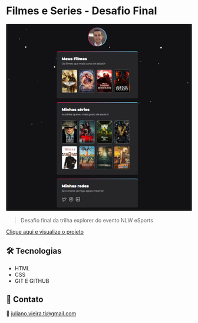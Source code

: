 # Filmes e Series - Desafio Final
 
 ![preview](./.github/preview.png)

 > Desafio final da trilha explorer do evento NLW eSports

[Clique aqui e visualize o projeto](https://julianovieira.github.io/series-filmes-favoritos/)

## 🛠️ Tecnologias

- HTML
- CSS
- GIT E GITHUB

## 🚀 Contato

🔗 juliano.vieira.ti@gmail.com